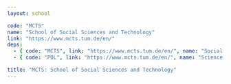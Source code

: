 ```yaml
---
layout: school

code: "MCTS"
name: "School of Social Sciences and Technology"
link: "https://www.mcts.tum.de/en/"
deps:
  - { code: "MCTS", link: "https://www.mcts.tum.de/en/", name: "Social Sciences and Technology" }
  - { code: "POL", link: "https://www.mcts.tum.de/en/", name: "Science, Technology and Society" }

title: "MCTS: School of Social Sciences and Technology"
---
```



